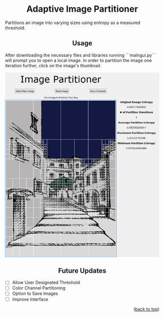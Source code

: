 <div id='top'></div>
<h1 align="center"> Adaptive Image Partitioner </h1>
Partitions an image into varying sizes using entropy as a measured threshold.

<h2 align="center"> Usage </h2>
After downloading the necessary files and libraries running ```maingui.py``` will prompt you to open a local image. In order to partition the image one iteration further, click on the image's thumbnail.

![](example.png)

<h2 align="center"> Future Updates </h2>

- [ ] Allow User Designated Threshold
- [ ] Color Channel Partitioning
- [ ] Option to Save Images
- [ ] Improve Interface

<p align="right">(<a href="#top">back to top</a>)</p>

